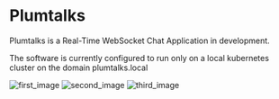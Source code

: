 # Plumtalks

Plumtalks is a Real-Time WebSocket Chat Application in development.

The software is currently configured to run only on a local kubernetes cluster on the domain plumtalks.local

![first_image](https://github-production-user-asset-6210df.s3.amazonaws.com/115047835/370000035-8acf4320-ec7b-494d-a26a-00cc2667786d.png?X-Amz-Algorithm=AWS4-HMAC-SHA256&X-Amz-Credential=AKIAVCODYLSA53PQK4ZA%2F20240923%2Fus-east-1%2Fs3%2Faws4_request&X-Amz-Date=20240923T181726Z&X-Amz-Expires=300&X-Amz-Signature=34b513b287d0b871c62cdde046e745275b81a3ccac66dfad499934260adc80c3&X-Amz-SignedHeaders=host)
![second_image](https://github-production-user-asset-6210df.s3.amazonaws.com/115047835/369999995-8798af0f-1493-4b19-a4cb-2d96aff9c05e.png?X-Amz-Algorithm=AWS4-HMAC-SHA256&X-Amz-Credential=AKIAVCODYLSA53PQK4ZA%2F20240923%2Fus-east-1%2Fs3%2Faws4_request&X-Amz-Date=20240923T181715Z&X-Amz-Expires=300&X-Amz-Signature=7d3618eabe056ff5c5c4203da6d9496993a86010666f7370fe914a11ae953916&X-Amz-SignedHeaders=host)
![third_image](https://github-production-user-asset-6210df.s3.amazonaws.com/115047835/370000049-6c4175f3-2663-4e08-9885-b5bb37196219.png?X-Amz-Algorithm=AWS4-HMAC-SHA256&X-Amz-Credential=AKIAVCODYLSA53PQK4ZA%2F20240923%2Fus-east-1%2Fs3%2Faws4_request&X-Amz-Date=20240923T181731Z&X-Amz-Expires=300&X-Amz-Signature=f7323c31127064c91eca1c2a26d4151f358ab948bbdf56504d251201553060dd&X-Amz-SignedHeaders=host)
